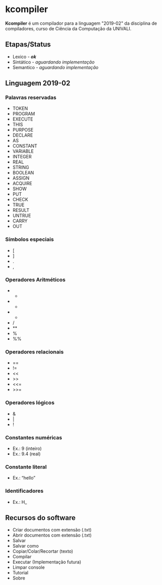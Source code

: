# kcompiler
**Kcompiler** é um compilador para a linguagem "2019-02" da disciplina de compiladores, curso de Ciência da Computação da UNIVALI.

## Etapas/Status
- Lexico - ***ok***
- Sintático - *aguardando implementação*
- Semantico - *aguardando implementação*

## Linguagem 2019-02

### Palavras reservadas
- TOKEN
- PROGRAM
- EXECUTE
- THIS
- PURPOSE
- DECLARE
- AS
- CONSTANT
- VARIABLE
- INTEGER
- REAL
- STRING
- BOOLEAN
- ASSIGN
- ACQUIRE
- SHOW
- PUT
- CHECK
- TRUE
- RESULT
- UNTRUE
- CARRY
- OUT

### Símbolos especiais
- [
- ]
- .
- ,

### Operadores Aritméticos

- +
- -
- *
- /
- \**
- %
- %%

### Operadores relacionais
- ==
- !=
- <<
- \>>
- <<=
- \>>=

### Operadores lógicos
- &
- |
- !

### Constantes numéricas
- Ex.: 9 (inteiro)
- Ex.: 9.4 (real)

### Constante literal
- Ex.: “hello”

### Identificadores
- Ex.: H_


## Recursos do software
- Criar documentos com extensão (.txt)
- Abrir documentos com extensão (.txt)
- Salvar
- Salvar como
- Copiar/Colar/Recortar (texto)
- Compilar
- Executar (Implementação futura)
- Limpar console
- Tutorial
- Sobre


